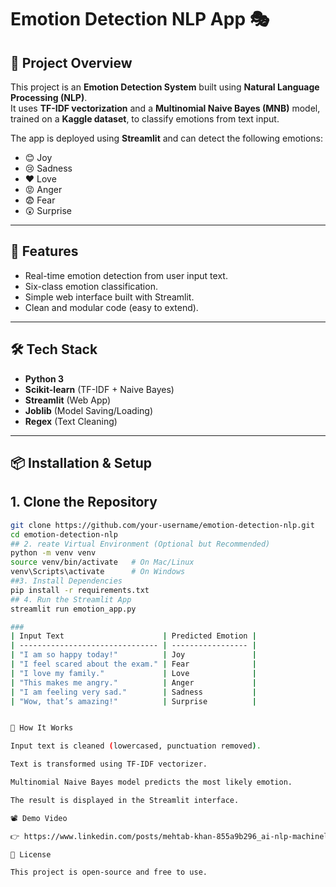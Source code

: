 # Emotion Detection NLP App 🎭  

## 📌 Project Overview  
This project is an **Emotion Detection System** built using **Natural Language Processing (NLP)**.  
It uses **TF-IDF vectorization** and a **Multinomial Naive Bayes (MNB)** model, trained on a **Kaggle dataset**, to classify emotions from text input.  

The app is deployed using **Streamlit** and can detect the following emotions:  
- 😊 Joy  
- 😢 Sadness  
- ❤️ Love  
- 😡 Anger  
- 😨 Fear  
- 😲 Surprise  

---

## 🚀 Features  
- Real-time emotion detection from user input text.  
- Six-class emotion classification.  
- Simple web interface built with Streamlit.  
- Clean and modular code (easy to extend).  

---

## 🛠️ Tech Stack  
- **Python 3**  
- **Scikit-learn** (TF-IDF + Naive Bayes)  
- **Streamlit** (Web App)  
- **Joblib** (Model Saving/Loading)  
- **Regex** (Text Cleaning)  

---

## 📦 Installation & Setup  

## 1. Clone the Repository  
```bash
git clone https://github.com/your-username/emotion-detection-nlp.git
cd emotion-detection-nlp
## 2. reate Virtual Environment (Optional but Recommended)
python -m venv venv
source venv/bin/activate   # On Mac/Linux
venv\Scripts\activate      # On Windows
##3. Install Dependencies
pip install -r requirements.txt
## 4. Run the Streamlit App
streamlit run emotion_app.py

###
| Input Text                      | Predicted Emotion |
| ------------------------------- | ----------------- |
| "I am so happy today!"          | Joy               |
| "I feel scared about the exam." | Fear              |
| "I love my family."             | Love              |
| "This makes me angry."          | Anger             |
| "I am feeling very sad."        | Sadness           |
| "Wow, that’s amazing!"          | Surprise          |


📌 How It Works

Input text is cleaned (lowercased, punctuation removed).

Text is transformed using TF-IDF vectorizer.

Multinomial Naive Bayes model predicts the most likely emotion.

The result is displayed in the Streamlit interface.

📽️ Demo Video

👉 https://www.linkedin.com/posts/mehtab-khan-855a9b296_ai-nlp-machinelearning-activity-7369622127529955331-t9FR?utm_medium=ios_app&rcm=ACoAAEe1QAEBO3NzVu3Py2U_ra_I1WmJ25gBC3s&utm_source=social_share_send&utm_campaign=copy_link

📜 License

This project is open-source and free to use.



